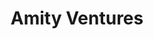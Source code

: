 ---
layout: firm_page
title: "Amity Ventures"
id: "amity.vc"
permalink: "/amityventuresamity.vc/"
website: "https://www.amity.vc"
offices: "San Francisco (United States)"
investment_stages: "Seed, Series A, Series B"
portfolio_companies: "Snyk, Evisort, Talkdesk, CaptivateIQ, Accelevents, Arketa, Athelas, Avochato, Borderless Labs, Carta, Causely, Copilot, Column, ControlRooms, Ditto, Edge Delta, Element Wallet, Factored Quality, Fount, MaintainX, Mayfair, Playco, Prive, Qumulo, Socure, Stationwise, Sully.ai, Tilly, Usage AI"
portfolio_link: "https://www.amity.vc/portfolio"
investment_markets: "Cybersecurity, Contract Software, Communication Software, Commissions Software, Collaboration Software, Vertical Software, Fintech, Equity Management, ITOps, Sales Enablement, AI / ML, Edge Computing, DevOps, Blockchain-Enablement, eCommerce Enablement, Digital Health, Work Order Software, Digital Banking, Gaming, Healthcare AI, Cloud Cost Management"
founded_year: "2017"
description: "Amity Ventures is a San Francisco-based venture capital firm supporting founders in building category-defining businesses. They focus on a select few companies, building purposeful partnerships for lasting relationships and providing resources to accelerate business growth."
linkedin: "https://www.linkedin.com/company/amity-ventures"
twitter: ""
instagram: ""
team_page: "https://www.amity.vc/team"
investor_type: "Venture Capital"
crunchbase: "https://www.crunchbase.com/organization/amity-ventures"
pitchbook: ""

# SEO Optimization
meta_title: "Amity Ventures - VC Firm - projectstartups.com"
meta_description: "Amity Ventures, Amity Ventures is a San Francisco-based venture capital firm supporting founders in building category-defining businesses. They focus on a select few ..."
meta_keywords: "Amity Ventures, Cybersecurity, Contract Software, Communication Software, Commissions Software, Collaboration Software, Vertical Software, Fintech, Equity Management, ITOps, Sales Enablement, AI / ML, Edge Computing, DevOps, Blockchain-Enablement, eCommerce Enablement, Digital Health, Work Order Software, Digital Banking, Gaming, Healthcare AI, Cloud Cost Management, VC firm, venture capital, startup investor, projectstartups.com"
canonical_url: "https://vc.projectstartups.com/amityventuresamity.vc/"
---